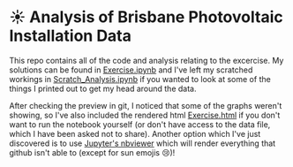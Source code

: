# ☀ Analysis of Brisbane Photovoltaic Installation Data

This repo contains all of the code and analysis relating to the excercise. My solutions can be found in [Exercise.ipynb](https://github.com/lukekh/SolarExercise/blob/main/Exercise.ipynb) and I've left my scratched workings in [Scratch_Analysis.ipynb](https://github.com/lukekh/SolarExercise/blob/main/Scratch_Analysis.ipynb) if you wanted to look at some of the things I printed out to get my head around the data.

After checking the preview in git, I noticed that some of the graphs weren't showing, so I've also included the rendered html [Exercise.html](https://github.com/lukekh/SolarExercise/blob/main/Exercise.html) if you don't want to run the notebook yourself (or don't have access to the data file, which I have been asked not to share). Another option which I've just discovered is to use [Jupyter's nbviewer](https://nbviewer.org/github/lukekh/SolarExercise/blob/main/Exercise.ipynb) which will render everything that github isn't able to (except for sun emojis 😢)!
